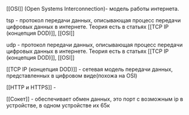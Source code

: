 [[OSI]] (Open Systems Interconnection)- модель работы интернета.

tsp - протокол передачи данных, описывающая процесс передачи цифровых данных в интернете. Теория есть в статьях [[TCP IP (концепция DOD)]], [[OSI]]

udp - протокол передачи данных, описывающая процесс передачи цифровых данных в интернете. Теория есть в статьях [[TCP IP (концепция DOD)]], [[OSI]]

[[TCP IP (концепция DOD)]] - сетевая модель передачи данных, представленных в цифровом виде(похожа на OSI)

[[HTTP и HTTPS]] - 

[[Сокет]] - обеспечивает обмен данных, это порт с возможным ip в устройстве, в одном устройстве их 65к